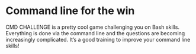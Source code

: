 <h1 class="gap">Command line for the win</h1>

<p> CMD CHALLENGE is a pretty cool game challenging you on Bash skills. Everything is done via the command line and the questions are becoming increasingly complicated. It’s a good training to improve your command line skills! </p>

